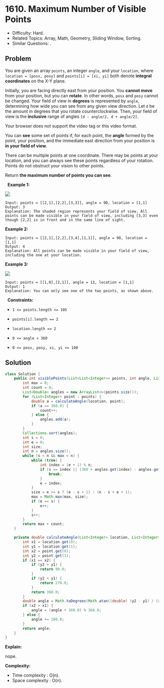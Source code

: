 # 1610. Maximum Number of Visible Points

- Difficulty: Hard.
- Related Topics: Array, Math, Geometry, Sliding Window, Sorting.
- Similar Questions: .

## Problem

You are given an array ```points```, an integer ```angle```, and your ```location```, where ```location = [posx, posy]``` and ```points[i] = [xi, yi]``` both denote **integral coordinates** on the X-Y plane.

Initially, you are facing directly east from your position. You **cannot move** from your position, but you can **rotate**. In other words, ```posx``` and ```posy``` cannot be changed. Your field of view in **degrees** is represented by ```angle```, determining how wide you can see from any given view direction. Let ```d``` be the amount in degrees that you rotate counterclockwise. Then, your field of view is the **inclusive** range of angles ```[d - angle/2, d + angle/2]```.


Your browser does not support the video tag or this video format.


You can **see** some set of points if, for each point, the **angle** formed by the point, your position, and the immediate east direction from your position is **in your field of view**.

There can be multiple points at one coordinate. There may be points at your location, and you can always see these points regardless of your rotation. Points do not obstruct your vision to other points.

Return **the maximum number of points you can see**.

 
**Example 1:**

![](https://assets.leetcode.com/uploads/2020/09/30/89a07e9b-00ab-4967-976a-c723b2aa8656.png)

```
Input: points = [[2,1],[2,2],[3,3]], angle = 90, location = [1,1]
Output: 3
Explanation: The shaded region represents your field of view. All points can be made visible in your field of view, including [3,3] even though [2,2] is in front and in the same line of sight.
```

**Example 2:**

```
Input: points = [[2,1],[2,2],[3,4],[1,1]], angle = 90, location = [1,1]
Output: 4
Explanation: All points can be made visible in your field of view, including the one at your location.
```

**Example 3:**

![](https://assets.leetcode.com/uploads/2020/09/30/5010bfd3-86e6-465f-ac64-e9df941d2e49.png)

```
Input: points = [[1,0],[2,1]], angle = 13, location = [1,1]
Output: 1
Explanation: You can only see one of the two points, as shown above.
```

 
**Constraints:**


	
- ```1 <= points.length <= 105```
	
- ```points[i].length == 2```
	
- ```location.length == 2```
	
- ```0 <= angle < 360```
	
- ```0 <= posx, posy, xi, yi <= 100```



## Solution

```java
class Solution {
    public int visiblePoints(List<List<Integer>> points, int angle, List<Integer> location) {
        int max = 0;
        int count = 0;
        List<Double> angles = new ArrayList<>(points.size());
        for (List<Integer> point : points) {
            double a = calculateAngle(location, point);
            if (a == 360.0) {
                count++;
            } else {
                angles.add(a);
            }
        }
        Collections.sort(angles);
        int s = 0;
        int e = 0;
        int size;
        int n = angles.size();
        while (s < n && max < n) {
            while (true) {
                int index = (e + 1) % n;
                if (s == index || (360 + angles.get(index) - angles.get(s)) % 360 > angle) {
                    break;
                }
                e = index;
            }
            size = e >= s ? (e - s + 1) : (n - s + e + 1);
            max = Math.max(max, size);
            if (e == s) {
                e++;
            }
            s++;
        }
        return max + count;
    }

    private double calculateAngle(List<Integer> location, List<Integer> point) {
        int x1 = location.get(0);
        int y1 = location.get(1);
        int x2 = point.get(0);
        int y2 = point.get(1);
        if (x1 == x2) {
            if (y2 > y1) {
                return 90.0;
            }
            if (y2 < y1) {
                return 270.0;
            }
            return 360.0;
        }
        double angle = Math.toDegrees(Math.atan((double) (y2 - y1) / (x2 - x1)));
        if (x2 > x1) {
            angle = (angle + 360.0) % 360.0;
        } else {
            angle += 180.0;
        }
        return angle;
    }
}
```

**Explain:**

nope.

**Complexity:**

* Time complexity : O(n).
* Space complexity : O(n).

